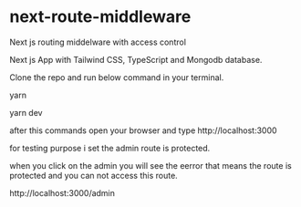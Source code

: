 # next-route-middleware
 Next js routing middelware with access control

 Next js App with Tailwind CSS, TypeScript and Mongodb database.

 Clone the repo and run below command in your terminal.

 yarn

 yarn dev

 after this commands open your browser and type http://localhost:3000

 for testing purpose i set the admin route is protected.

 when you click on the admin you will see the eerror that means the route is protected and you can not access this route.

 
http://localhost:3000/admin